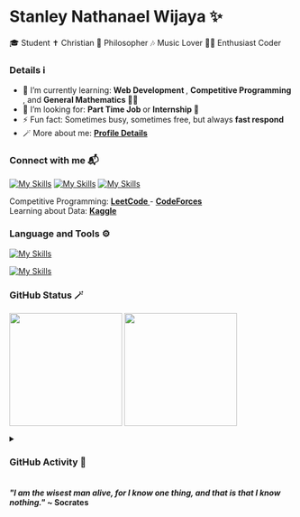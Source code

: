 # Stanley Nathanael Wijaya ✨

🎓 Student
✝️ Christian
🧠 Philosopher
🎶 Music Lover
🧑‍💻 Enthusiast Coder

<h3>Details ℹ</h3>

- 🌱 I’m currently learning: <b> Web Development </b>, <b> Competitive Programming </b>, and <b> General Mathematics </b> 👨‍🔬
- 🤔 I’m looking for: <b> Part Time Job </b> or <b> Internship </b> 🙏
- ⚡ Fun fact: Sometimes busy, sometimes free, but always <b> fast respond </b>
- 🪄 More about me: <a href = "https://bento.me/snw77"> <b> Profile Details </b> </a>

<h3>Connect with me 📬</h3>

<!-- https://github.com/tandpfun/skill-icons -->

[![My Skills](https://skillicons.dev/icons?i=instagram&theme=dark)](https://www.instagram.com/snw.77/)
[![My Skills](https://skillicons.dev/icons?i=linkedin&theme=dark)](https://www.linkedin.com/in/stanley-nathanel-wijaya/)
[![My Skills](https://skillicons.dev/icons?i=gmail&theme=light)](https://mail.google.com/mail/u/?authuser=stanley.n.wijaya7@gmail.com)

Competitive Programming: <a href="https://leetcode.com/xStyNWx/"> <b> LeetCode </b> </a> - <a href="https://codeforces.com/profile/xStyNWx"> <b> CodeForces </b> </a>
<br>
Learning about Data: <a href="https://www.kaggle.com/stynw7"> <b> Kaggle </b> </a>

<h3>Language and Tools ⚙️</h3>

<!-- https://github.com/tandpfun/skill-icons -->

[![My Skills](https://skillicons.dev/icons?i=html,css,js,jquery,bootstrap,c,cpp,python,java&theme=light)](https://skillicons.dev)

[![My Skills](https://skillicons.dev/icons?i=discord,github,notion,figma,eclipse,vscode&theme=light)](https://skillicons.dev)

<h3>GitHub Status 🪄</h3>

<!-- https://github.com/anuraghazra/github-readme-stats -->

<p>
  <a>
    <img align="center" src="https://github-readme-stats.vercel.app/api/top-langs/?username=StyNW7&layout=donut", height="200px" />
  </a>
  <a>
    <img align="center" src="https://github-readme-stats.vercel.app/api?username=StyNW7&show_icons=true&locale=en", height="200px"" />
  </a>
</p>

<details>
  
  <summary>
    <h3>GitHub Activity 🎯</h3>
  </summary>
  
  <!-- https://github.com/ryo-ma/github-profile-trophy -->
  
  ![StyNW7's github trophy](https://github-profile-trophy.vercel.app/?username=StyNW7&&rank=S,SS,SSS,A,AA,AAA,B,C,SECRET)

  <!-- https://github.com/DenverCoder1/github-readme-streak-stats -->

  [![GitHub Streak](https://streak-stats.demolab.com/?user=StyNW7&height=200)](https://git.io/streak-stats)

  <!-- https://github.com/ashutosh00710/github-readme-activity-graph -->
  
  ![StyNW7's github activity graph](https://github-readme-activity-graph.vercel.app/graph?username=StyNW7&area=true&hide_border=true&bg_color=f0f0f0&color=708090&line=24292e&point=24292e&area_color=333333&title_color=777)
  
</details>

<h4> <i> "I am the wisest man alive, for I know one thing, and that is that I know nothing." </i> ~ Socrates</h4>

<!-- END -->
